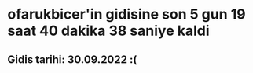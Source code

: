 # ofarukbicer'in gidisine son 5 gun 19 saat 40 dakika 38 saniye kaldi

## Gidis tarihi: 30.09.2022 :(